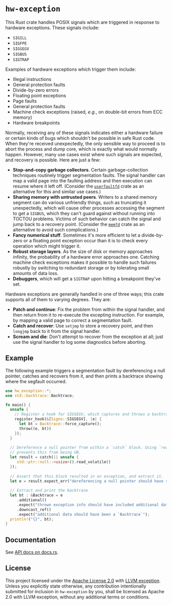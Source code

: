 # `hw-exception`

This Rust crate handles POSIX signals which are triggered in response to
hardware exceptions. These signals include:

* `SIGILL`
* `SIGFPE`
* `SIGSEGV`
* `SIGBUS`
* `SIGTRAP`

Examples of hardware exceptions which trigger them include:

* Illegal instructions
* General protection faults
* Divide-by-zero errors
* Floating point exceptions
* Page faults
* General protection faults
* Machine check exceptions (raised, *e.g.*, on double-bit errors from ECC memory)
* Hardware breakpoints

Normally, receiving any of these signals indicates either a hardware failure
or certain kinds of bugs which shouldn't be possible in safe Rust code. When
they're received unexpectedly, the only sensible way to proceed is to abort
the process and dump core, which is exactly what would normally happen.
However, many use cases exist where such signals are expected, and recovery
is possible. Here are just a few:

* **Stop-and-copy garbage collectors**. Certain garbage-collection
  techniques routinely trigger segmentation faults. The signal handler can
  map a valid page into the faulting address and then execution can resume
  where it left off. (Consider the
  [`userfaultfd`](https://docs.rs/userfaultfd) crate as an alternative for
  this and similar use cases.)
* **Sharing memory with untrusted peers**. Writers to a shared memory
  segment can do various unfriendly things, such as truncating it
  unexpectedly, which will cause other processes accessing the segment to
  get a `SIGBUS`, which they can't guard against without running into TOCTOU
  problems. Victims of such behavior can catch the signal and jump back to a
  recovery point. (Consider the [`memfd`](https://docs.rs/memfd) crate as an
  alternative to avoid such complications.)
* **Fancy numerical stuff**. Sometimes it's more efficient to let a
  divide-by-zero or a floating point exception occur than it is to check
  every operation which might trigger it.
* **Robust storage layers**. As the size of disk or memory approaches
  infinity, the probability of a hardware error approaches one. Catching
  machine check exceptions makes it possible to handle such failures
  robustly by switching to redundant storage or by tolerating small amounts
  of data loss.
* **Debuggers**, which will get a `SIGTRAP` upon hitting a breakpoint
  they've set.

Hardware exceptions are generally handled in one of three ways; this crate
supports all of them to varying degrees. They are:

* **Patch and continue**: Fix the problem from within the signal handler,
  and then return from it to re-execute the excepting instruction. For
  example, by mapping a valid page to correct a segmentation fault.
* **Catch and recover**: Use `setjmp` to store a recovery point, and then
  `longjmp` back to it from the signal handler.
* **Scream and die**: Don't attempt to recover from the exception at all;
  just use the signal handler to log some diagnostics before aborting.

## Example

The following example triggers a segmentation fault by dereferencing a null
pointer, catches and recovers from it, and then prints a backtrace showing where
the segfault occurred.

```rust
use hw_exception::*;
use std::backtrace::Backtrace;

fn main() {
  unsafe {
    // Register a hook for SIGSEGV, which captures and throws a backtrace.
    register_hook(&[Signo::SIGSEGV], |e| {
      let bt = Backtrace::force_capture();
      throw((e, bt))
    });
  }
 
  // Dereference a null pointer from within a `catch` block. Using `read_volatile`
  // prevents this from being UB.
  let result = catch(|| unsafe {
     std::ptr::null::<usize>().read_volatile()
  });
 
  // Assert that this block resulted in an exception, and extract it.
  let e = result.expect_err("dereferencing a null pointer should have segfaulted, but gave");
 
  // Extract and print the backtrace
  let bt : &Backtrace = e
     .additional()
     .expect("thrown exception info should have included additional data")
     .downcast_ref()
     .expect("additional data should have been a `Backtrace`");
  println!("{}", bt);
}
```

## Documentation

See [API docs on docs.rs](https://docs.rs/hw-exception).

## License

This project licensed under the [Apache License
2.0](https://spdx.org/licenses/Apache-2.0.html) with [LLVM
exception](https://spdx.org/licenses/LLVM-exception.html). Unless you explicitly
state otherwise, any contribution intentionally submitted for inclusion in
`hw-exception` by you, shall be licensed as Apache 2.0 with LLVM exception,
without any additional terms or conditions.